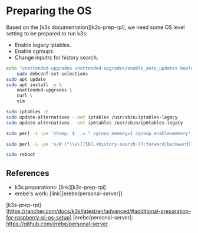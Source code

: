 # Preparing the OS

Based on the [k3s documentation][k2s-prep-rpi], we need some
OS level setting to be prepared to run k3s:

* Enable legacy iptables.
* Enable cgroups.
* Change inputrc for history search.

```sh
echo "unattended-upgrades unattended-upgrades/enable_auto_updates boolean true" | \
    sudo debconf-set-selections
sudo apt update
sudo apt install -y \
    unattended-upgrades \
    curl \
    vim

sudo iptables -F
sudo update-alternatives --set iptables /usr/sbin/iptables-legacy
sudo update-alternatives --set ip6tables /usr/sbin/ip6tables-legacy

sudo perl -i -pe 'chomp; $_ .= " cgroup_memory=1 cgroup_enable=memory"' /boot/cmdline.txt

sudo perl -i -pe 's/# ("\\e\[[56].+history-search-(?:forward|backward))/$1/' /etc/inputrc

sudo reboot
```

## References

* k3s preparations: [link][k3s-prep-rpi]
* erebe's work: [link][erebe/personal-server]]

[k3s-prep-rpi][https://rancher.com/docs/k3s/latest/en/advanced/#additional-preparation-for-raspberry-pi-os-setup]
[erebe/personal-server]: https://github.com/erebe/personal-server
